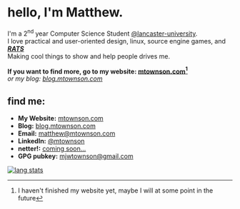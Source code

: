 # hello, I'm Matthew.
I'm a 2<sup>nd</sup> year Computer Science Student  [@lancaster-university](https://github.com/lancaster-university/).  
I love practical and user-oriented design, linux, source engine games, and _**[RATS](https://mtownson.com/assets/images/extras/RAT.JPG)**_  
Making cool things to show and help people drives me.  
  
**If you want to find more, go to my website: [mtownson.com](https://mtownson.com)[^1]**  
*or my blog: [blog.mtownson.com](https://blog.mtownson.com)*  
  
## find me:
- **My Website:** [mtownson.com](https://mtownson.com)
- **Blog:** [blog.mtownson.com](https://blog.mtownson.com)
- **Email:** [matthew@mtownson.com](mailto:matthew@mtownson.com)
- **LinkedIn:** [@mtownson](https://www.linkedin.com/in/mtownson)
- **netter!:** [coming soon...](#)
- **GPG pubkey:** [mjwtownson@gmail.com](https://raw.githubusercontent.com/matthew-townson/matthew-townson/main/pubkey.asc)

[![lang stats](https://github-readme-stats.vercel.app/api/top-langs/?username=matthew-townson&count_private=true&layout=compact&langs_count=5&theme=dark)]()

[^1]: I haven't finished my website yet, maybe I will at some point in the future
